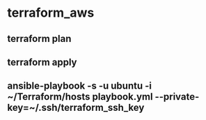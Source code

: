 # terraform_aws

## terraform plan

## terraform apply

## ansible-playbook -s -u ubuntu -i ~/Terraform/hosts playbook.yml --private-key=~/.ssh/terraform_ssh_key

